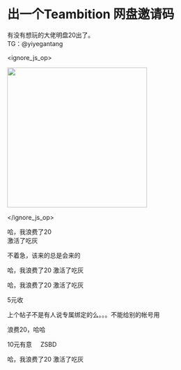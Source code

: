 # 出一个Teambition 网盘邀请码


有没有想玩的大佬明盘20出了。<br />
TG：@yiyegantang<br />

<ignore_js_op>

<img id="aimg_141519" aid="141519" src="static/image/common/none.gif" zoomfile="forum.php?mod=attachment&aid=MTQxNTE5fGM2MTUwY2I0fDE2MDk1NTE0MzZ8NDczNDR8NzcxMjI3&noupdate=yes&nothumb=yes" file="forum.php?mod=attachment&aid=MTQxNTE5fGM2MTUwY2I0fDE2MDk1NTE0MzZ8NDczNDR8NzcxMjI3&noupdate=yes" class="zoom" onclick="zoom(this, this.src, 0, 0, 0)" width="321" id="aimg_141519" inpost="1" onmouseover="showMenu({'ctrlid':this.id,'pos':'12'})" />

<div class="tip tip_4 aimg_tip" id="aimg_141519_menu" style="position: absolute; display: none" disautofocus="true">
<div class="xs0">
<p><strong>QQ截图20201125141315.png</strong> <em class="xg1">(66.91 KB, 下载次数: 0)</em></p>
<p>
<a href="forum.php?mod=attachment&amp;aid=MTQxNTE5fGM2MTUwY2I0fDE2MDk1NTE0MzZ8NDczNDR8NzcxMjI3&amp;nothumb=yes" target="_blank">下载附件</a>

</p>

<p class="xg1 y">2020-11-25 14:14 上传</p>

</div>
<div class="tip_horn"></div>
</div>

</ignore_js_op>


哈，我浪费了20<br />
激活了吃灰<img src="static/image/smiley/default/lol.gif" smilieid="12" border="0" alt="" />

不着急，该来的总是会来的

哈，我浪费了20 激活了吃灰

哈，我浪费了20 激活了吃灰

5元收

上个帖子不是有人说专属绑定的么。。。不能给别的帐号用

浪费20，哈哈

10元有意&nbsp; &nbsp;&nbsp;&nbsp;ZSBD

哈，我浪费了20 激活了吃灰
